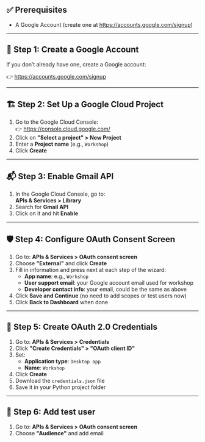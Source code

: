 ## ✅ Prerequisites

- A Google Account (create one at https://accounts.google.com/signup)

---

## 🧩 Step 1: Create a Google Account

If you don’t already have one, create a Google account:

👉 https://accounts.google.com/signup

---

## 🏗️ Step 2: Set Up a Google Cloud Project

1. Go to the Google Cloud Console:  
   👉 https://console.cloud.google.com/
2. Click on **"Select a project" > New Project**
3. Enter a **Project name** (e.g., `Workshop`)
4. Click **Create**

---

## 📬 Step 3: Enable Gmail API

1. In the Google Cloud Console, go to:  
   **APIs & Services > Library**
2. Search for **Gmail API**
3. Click on it and hit **Enable**

---

## 🛡️ Step 4: Configure OAuth Consent Screen

1. Go to: **APIs & Services > OAuth consent screen**
2. Choose **"External"** and click **Create**
3. Fill in information and press next at each step of the wizard:
   - **App name**: e.g., `Workshop`
   - **User support email**: your Google account email used for workshop
   - **Developer contact info**: your email, could be the same as above
4. Click **Save and Continue** (no need to add scopes or test users now)
5. Click **Back to Dashboard** when done

---

## 🔐 Step 5: Create OAuth 2.0 Credentials

1. Go to: **APIs & Services > Credentials**
2. Click **"Create Credentials" > "OAuth client ID"**
3. Set:
   - **Application type**: `Desktop app`
   - **Name**: `Workshop`
4. Click **Create**
5. Download the `credentials.json` file
6. Save it in your Python project folder

---

## 🔐 Step 6: Add test user
1. Go to: **APIs & Services > OAuth consent screen**
2. Choose **"Audience"** and add email
